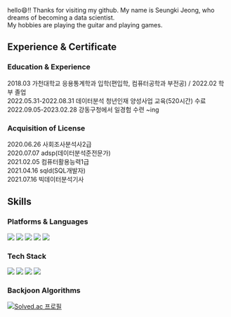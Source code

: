 

<!--
**seungki-jung/seungki-jung** is a ✨ _special_ ✨ repository because its `README.md` (this file) appears on your GitHub profile.

Here are some ideas to get you started:

- 🔭 I’m currently working on ...
- 🌱 I’m currently learning ...
- 👯 I’m looking to collaborate on ...
- 🤔 I’m looking for help with ...
- 💬 Ask me about ...
- 📫 How to reach me: ...
- 😄 Pronouns: ...
- ⚡ Fun fact: ...
-->

hello😄!! Thanks for visiting my github. My name is Seungki Jeong, who dreams of becoming a data scientist.\
My hobbies are playing the guitar and playing games.

## Experience & Certificate
### Education & Experience
2018.03 가천대학교 응용통계학과 입학(편입학, 컴퓨터공학과 부전공)  /  2022.02 학부 졸업\
2022.05.31-2022.08.31 데이터분석 청년인재 양성사업 교육(520시간) 수료\
2022.09.05-2023.02.28 강동구청에서 일경험 수련 ~ing

### Acquisition of License
2020.06.26 사회조사분석사2급 \
2020.07.07 adsp(데이터분석준전문가) \
2021.02.05 컴퓨터활용능력1급 \
2021.04.16 sqld(SQL개발자) \
2021.07.16 빅데이터분석기사



## Skills
### Platforms & Languages
<img src="https://img.shields.io/badge/Python-3776AB?style=flat-square&logo=Python&logoColor=white"/> <img src="https://img.shields.io/badge/R-276DC3?style=flat-square&logo=R&logoColor=white"/> <img src="https://img.shields.io/badge/Qgis-589632?style=flat-square&logo=Qgis&logoColor=white"/> <img src="https://img.shields.io/badge/MySQL-4479A1?style=flat-square&logo=MySQL&logoColor=white"/> <img src="https://img.shields.io/badge/Tableau-E97627?style=flat-square&logo=Tableau&logoColor=white"/> 

### Tech Stack
<img src="https://img.shields.io/badge/NumPy-013243?style=flat-square&logo=NumPy&logoColor=white"/> <img src="https://img.shields.io/badge/Pandas-150458?style=flat-square&logo=Pandas&logoColor=white"/> <img src="https://img.shields.io/badge/SciPy-CAAE6?style=flat-square&logo=SciPy&logoColor=black"/> <img src="https://img.shields.io/badge/scikit-learn-F7931E?style=flat-square&logo=scikit-learn&logoColor=black"/> 

### Backjoon Algorithms
[![Solved.ac
프로필](http://mazassumnida.wtf/api/generate_badge?boj=smw04143)](https://solved.ac/smw04143)




